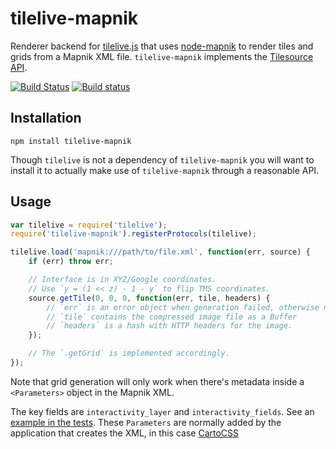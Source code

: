 # tilelive-mapnik

Renderer backend for [tilelive.js](http://github.com/mapbox/tilelive.js) that
uses [node-mapnik](http://github.com/mapnik/node-mapnik) to render tiles and
grids from a Mapnik XML file. `tilelive-mapnik` implements the
[Tilesource API](https://github.com/mapbox/tilelive.js/blob/master/API.md).

[![Build Status](https://secure.travis-ci.org/mapbox/tilelive-mapnik.png)](http://travis-ci.org/mapbox/tilelive-mapnik)
[![Build status](https://ci.appveyor.com/api/projects/status/6am7la0hiaei8qop)](https://ci.appveyor.com/project/Mapbox/tilelive-mapnik)

## Installation

    npm install tilelive-mapnik

Though `tilelive` is not a dependency of `tilelive-mapnik` you will want to
install it to actually make use of `tilelive-mapnik` through a reasonable
API.


## Usage

```javascript
var tilelive = require('tilelive');
require('tilelive-mapnik').registerProtocols(tilelive);

tilelive.load('mapnik:///path/to/file.xml', function(err, source) {
    if (err) throw err;

    // Interface is in XYZ/Google coordinates.
    // Use `y = (1 << z) - 1 - y` to flip TMS coordinates.
    source.getTile(0, 0, 0, function(err, tile, headers) {
        // `err` is an error object when generation failed, otherwise null.
        // `tile` contains the compressed image file as a Buffer
        // `headers` is a hash with HTTP headers for the image.
    });

    // The `.getGrid` is implemented accordingly.
});
```

Note that grid generation will only work when there's metadata inside a
`<Parameters>` object in the Mapnik XML.

The key fields are `interactivity_layer` and `interactivity_fields`. See an
[example in the tests](https://github.com/mapbox/tilelive-mapnik/blob/4e9cbf8347eba7c3c2b7e8fd4270ea39f9cc7af5/test/data/test.xml#L6-L7). These `Parameters` are normally added by the application that creates the XML,
in this case [CartoCSS](https://github.com/mapbox/carto/blob/55fbafe0d0e8ec00515c5782a3664c15502f0437/lib/carto/renderer.js#L152-L189)
